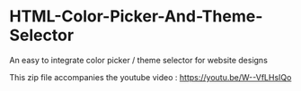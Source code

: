 # HTML-Color-Picker-And-Theme-Selector
An easy to integrate color picker / theme selector for website designs

This zip file accompanies the youtube video : https://youtu.be/W--VfLHsIQo



